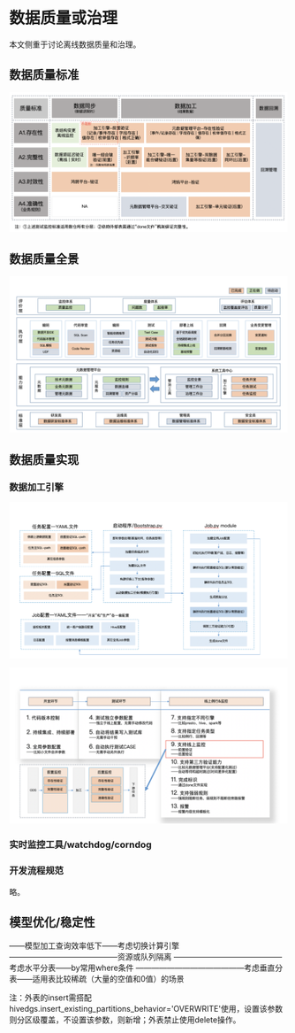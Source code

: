 # 数据质量或治理

本文侧重于讨论离线数据质量和治理。

## 数据质量标准

![](dw-batch-quality-standards.png)

## 数据质量全景

![](dw-batch-quality-arch-overview.png)

## 数据质量实现

### 数据加工引擎

![](dw-batch-quality-build-arch.png)

![](dw-batch-quality-build-features.png)

### 实时监控工具/watchdog/corndog

### 开发流程规范

略。

## 模型优化/稳定性

——模型加工查询效率低下——考虑切换计算引擎
——————————————资源或队列隔离
——————————————考虑水平分表——by常用where条件
——————————————考虑垂直分表——适用表比较稀疏（大量的空值和0值）的场景


注：外表的insert需搭配hivedgs.insert_existing_partitions_behavior='OVERWRITE'使用，设置该参数则分区级覆盖，不设置该参数，则新增；外表禁止使用delete操作。



